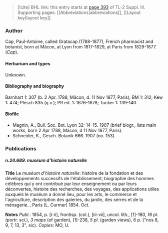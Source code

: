 > [!cite] BHL link: this entry starts at [page 393](https://www.biodiversitylibrary.org/item/103861#page/403/mode/1up) of TL-2 Suppl. III.
> Supporting pages: [[Abbreviations|abbreviations]], [[Layout key|layout key]].

### Author

Cap, Paul-Antoine, called Gratacap (1788-1877), French pharmacist and botanist, born at Mâcon, at Lyon from 1817-1829, at Paris from 1829-1877. (*Cap*).

#### Herbarium and types

Unknown.

#### Bibliography and biography

Barnhart 1: 307 (b. 2 Apr. 1788, Mâcon, d. 11 Nov 1877, Paris); BM 1: 312; Kew 1: 474; Plesch 835 (q.v.); PR ed. 1: 1676-1678; Tucker 1: 139-140.

#### Biofile

- Magnin, A., Bull. Soc. Bot. Lyon 32: 14-15. 1907 (brief biogr., lists main works, born 2 Apr 1788, Mâcon, d 11 Nov 1877, Paris).
- Schneider, K., Gesch. Botanik 666. 1907 (no. 153).

### Publications

##### n.24.689. muséum d'histoire naturelle

**Title**
Le *muséum d'histoire naturelle*: histoire de la fondation et des développements successifs de l'établissement; biographie des hommes célèbres qui y ont contribué par leur enseignement ou par leurs déconvertes, histoire des recherches, des voyages, des applications utiles auxquels le muséum a donné lieu, pour les arts, le commerce et l'agriculture, description des galeries, du jardin, des serres et de la ménagerie... Paris (L. Curmer) 1854. Oct.

**Notes**
*Publ*.: 1854, p. \[i-ii\], frontisp. (col.), \[iii-vii\], uncol. lith., \[1\]-180, *16 pl*. (portr. sci.), *3 maps*  (of garden), \[1\]-238, *5 pl*. (garden views), 6 p. ("nos 8, 9, 7, 13, 3", sic). *Copies*: MO, U.

